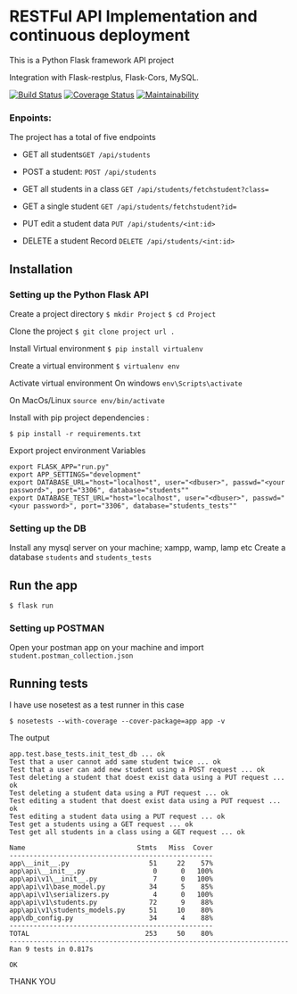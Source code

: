# RESTFul API Implementation and continuous deployment 

This is a Python Flask framework API project

Integration with Flask-restplus, Flask-Cors, MySQL.

[![Build Status](https://travis-ci.com/mgrstars/student-enrollment-api.svg?branch=main)](https://travis-ci.com/mgrstars/student-enrollment-api)   [![Coverage Status](https://coveralls.io/repos/github/mgrstars/student-enrollment-api/badge.svg?branch=main)](https://coveralls.io/github/mgrstars/student-enrollment-api?branch=main)  [![Maintainability](https://api.codeclimate.com/v1/badges/89a1e3beb9c4c037e069/maintainability)](https://codeclimate.com/github/mgrstars/student-enrollment-api/maintainability)


### Enpoints:

The project has a total of five endpoints

- GET all students`GET /api/students`

- POST a student: `POST /api/students`

- GET all students in a class `GET /api/students/fetchstudent?class=`

- GET a single student `GET /api/students/fetchstudent?id=`

- PUT edit a student data `PUT /api/students/<int:id>`

- DELETE a student Record  `DELETE /api/students/<int:id>`



## Installation

### Setting up the Python Flask API

Create a project directory
`$ mkdir Project`
`$ cd Project`

Clone the project
`$ git clone project url .`

Install Virtual environment
`$ pip install virtualenv`

Create a virtual environment 
`$ virtualenv env   `

Activate virtual environment
On windows 
`env\Scripts\activate`

On MacOs/Linux
`source env/bin/activate`

Install with pip project dependencies :

```
$ pip install -r requirements.txt
```

Export project environment Variables
```
export FLASK_APP="run.py"
export APP_SETTINGS="development"
export DATABASE_URL="host="localhost", user="<dbuser>", passwd="<your password>", port="3306", database="students""
export DATABASE_TEST_URL="host="localhost", user="<dbuser>", passwd="<your password>", port="3306", database="students_tests""
```

### Setting up the DB

Install any mysql server on your machine; xampp, wamp, lamp etc
Create a database `students` and `students_tests`


## Run the app

```
$ flask run
```

### Setting up POSTMAN

Open your postman app on your machine and import `student.postman_collection.json`



## Running tests

I have use nosetest as a test runner in this case
```
$ nosetests --with-coverage --cover-package=app app -v
```

The output

```
app.test.base_tests.init_test_db ... ok
Test that a user cannot add same student twice ... ok
Test that a user can add new student using a POST request ... ok
Test deleting a student that doest exist data using a PUT request ... ok
Test deleting a student data using a PUT request ... ok
Test editing a student that doest exist data using a PUT request ... ok
Test editing a student data using a PUT request ... ok
Test get a students using a GET request ... ok
Test get all students in a class using a GET request ... ok

Name                            Stmts   Miss  Cover
---------------------------------------------------
app\__init__.py                    51     22    57%
app\api\__init__.py                 0      0   100%
app\api\v1\__init__.py              7      0   100%
app\api\v1\base_model.py           34      5    85%
app\api\v1\serializers.py           4      0   100%
app\api\v1\students.py             72      9    88%
app\api\v1\students_models.py      51     10    80%
app\db_config.py                   34      4    88%
---------------------------------------------------
TOTAL                             253     50    80%
----------------------------------------------------------------------
Ran 9 tests in 0.817s

OK
```

THANK YOU 